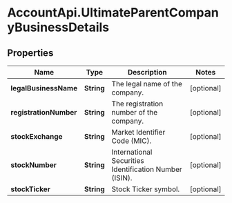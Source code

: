 # AccountApi.UltimateParentCompanyBusinessDetails

## Properties

Name | Type | Description | Notes
------------ | ------------- | ------------- | -------------
**legalBusinessName** | **String** | The legal name of the company. | [optional] 
**registrationNumber** | **String** | The registration number of the company. | [optional] 
**stockExchange** | **String** | Market Identifier Code (MIC). | [optional] 
**stockNumber** | **String** | International Securities Identification Number (ISIN). | [optional] 
**stockTicker** | **String** | Stock Ticker symbol. | [optional] 


